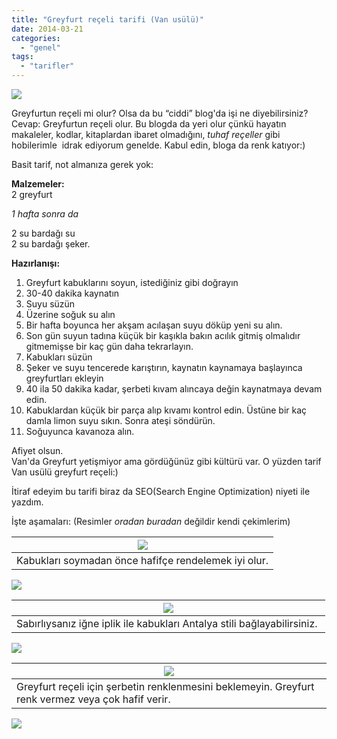 ```yaml
---
title: "Greyfurt reçeli tarifi (Van usülü)"
date: 2014-03-21
categories: 
  - "genel"
tags: 
  - "tarifler"
---
```


  

[![](/images/ebe9f-6.jpg)](https://suatatan.wordpress.com/wp-content/uploads/2014/03/ebe9f-6.jpg)

  
  
  
  
  
  
  
  
  
  
  
  
  
  
  
  
  
  
Greyfurtun reçeli mi olur? Olsa da bu “ciddi” blog'da işi ne diyebilirsiniz? Cevap: Greyfurtun reçeli olur. Bu blogda da yeri olur çünkü hayatın makaleler, kodlar, kitaplardan ibaret olmadığını, _tuhaf reçeller_ gibi hobilerimle  idrak ediyorum genelde. Kabul edin, bloga da renk katıyor:)  
  
Basit tarif, not almanıza gerek yok:  
  
**Malzemeler:**  
2 greyfurt  
  
_1 hafta sonra da_  
  
2 su bardağı su  
2 su bardağı şeker.  
  
  
**Hazırlanışı:**  

1. Greyfurt kabuklarını soyun, istediğiniz gibi doğrayın 
2. 30-40 dakika kaynatın
3. Suyu süzün
4. Üzerine soğuk su alın
5. Bir hafta boyunca her akşam acılaşan suyu döküp yeni su alın.
6. Son gün suyun tadına küçük bir kaşıkla bakın acılık gitmiş olmalıdır gitmemişse bir kaç gün daha tekrarlayın.
7. Kabukları süzün
8. Şeker ve suyu tencerede karıştırın, kaynatın kaynamaya başlayınca greyfurtları ekleyin
9. 40 ila 50 dakika kadar, şerbeti kıvam alıncaya değin kaynatmaya devam edin.
10. Kabuklardan küçük bir parça alıp kıvamı kontrol edin. Üstüne bir kaç damla limon suyu sıkın. Sonra ateşi söndürün.
11. Soğuyunca kavanoza alın.

Afiyet olsun.   
Van'da Greyfurt yetişmiyor ama gördüğünüz gibi kültürü var. O yüzden tarif Van usülü greyfurt reçeli:)  
  
İtiraf edeyim bu tarifi biraz da SEO(Search Engine Optimization) niyeti ile yazdım.  
  
İşte aşamaları: (Resimler _oradan buradan_ değildir kendi çekimlerim)  

| [![](/images/8423e-1.jpg)](https://suatatan.wordpress.com/wp-content/uploads/2014/03/8423e-1.jpg) |
| --- |
| Kabukları soymadan önce hafifçe rendelemek iyi olur. |

  

[![](/images/bd864-2.jpg)](https://suatatan.wordpress.com/wp-content/uploads/2014/03/bd864-2.jpg)

  

| [![](/images/20951-3.jpg)](https://suatatan.wordpress.com/wp-content/uploads/2014/03/20951-3.jpg) |
| --- |
| Sabırlıysanız iğne iplik ile kabukları Antalya stili bağlayabilirsiniz.  |

  

[![](/images/ebfc9-4.jpg)](https://suatatan.wordpress.com/wp-content/uploads/2014/03/ebfc9-4.jpg)

  

| [![](/images/327f8-5.jpg)](https://suatatan.wordpress.com/wp-content/uploads/2014/03/327f8-5.jpg) |
| --- |
| Greyfurt reçeli için şerbetin renklenmesini beklemeyin. Greyfurt renk vermez veya çok hafif verir. |

  

[![](/images/b2c71-6.jpg)](https://suatatan.wordpress.com/wp-content/uploads/2014/11/b2c71-6.jpg)

